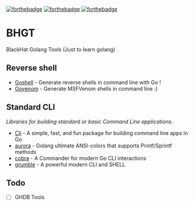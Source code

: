 [![forthebadge](https://forthebadge.com/images/badges/made-with-go.svg)](https://forthebadge.com)   [![forthebadge](https://forthebadge.com/images/badges/ages-18.svg)](https://forthebadge.com)  [![forthebadge](https://forthebadge.com/images/badges/built-with-love.svg)](https://forthebadge.com)
# BHGT
BlackHat Golang Tools  (Just to learn golang)

## Reverse shell
- [Goshell](https://github.com/eze-kiel/goshell) - Generate reverse shells in command line with Go !
- [Govenom](https://github.com/arch3rPro/Govenom) - Generate MSFVenom shells in command line :)

## Standard CLI
*Libraries for building standard or basic Command Line applications.*

- [Cli](https://github.com/urfave/cli) - A simple, fast, and fun package for building command line apps in Go
- [aurora](https://github.com/logrusorgru/aurora) - Golang ultimate ANSI-colors that supports Printf/Sprintf methods
- [cobra](https://github.com/spf13/cobra) - A Commander for modern Go CLI interactions
- [grumble](https://github.com/desertbit/grumble) - A powerful modern CLI and SHELL

## Todo
*   [ ] GHDB Tools
